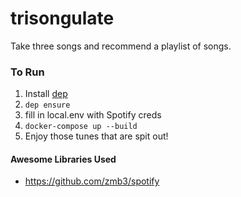 # trisongulate

Take three songs and recommend a playlist of songs.

### To Run

1. Install [dep](https://github.com/golang/dep)
1. `dep ensure`
1. fill in local.env with Spotify creds
1. `docker-compose up --build`
1. Enjoy those tunes that are spit out!

#### Awesome Libraries Used

- https://github.com/zmb3/spotify
